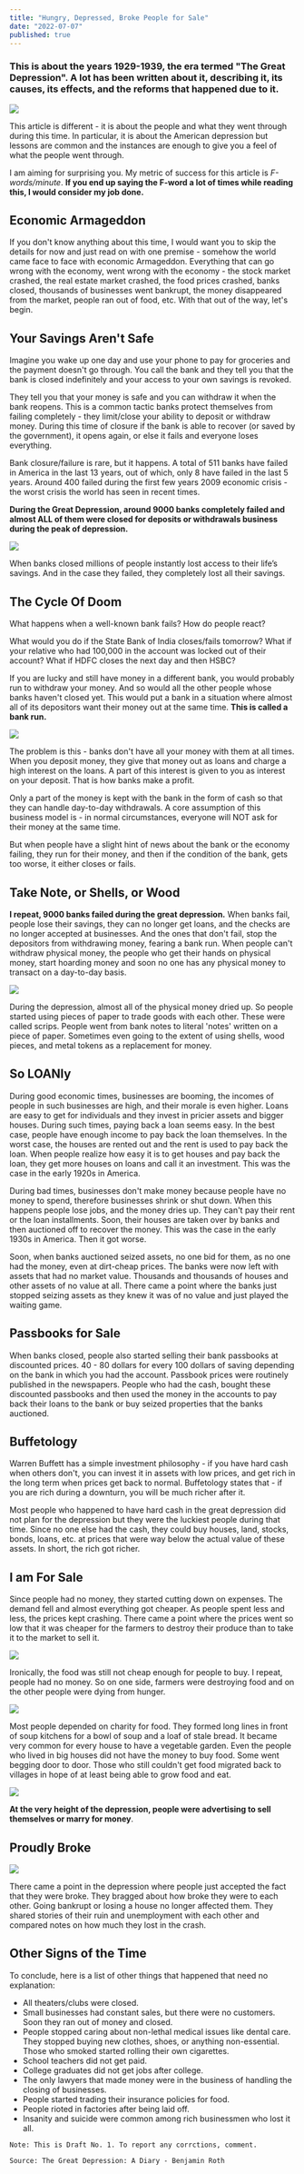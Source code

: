 ```yaml
---
title: "Hungry, Depressed, Broke People for Sale"
date: "2022-07-07"
published: true
---
```


### This is about the years 1929-1939, the era termed "The Great Depression". A lot has been written about it, describing it, its causes, its effects, and the reforms that happened due to it.

![](https://substackcdn.com/image/fetch/f_auto,q_auto:good,fl_progressive:steep/https%3A%2F%2Fbucketeer-e05bbc84-baa3-437e-9518-adb32be77984.s3.amazonaws.com%2Fpublic%2Fimages%2Ff2e0861e-1878-4eb2-a994-e7fd372e16aa_879x662.jpeg)

This article is different - it is about the people and what they went through during this time. In particular, it is about the American depression but lessons are common and the instances are enough to give you a feel of what the people went through.

I am aiming for surprising you. My metric of success for this article is _F-words/minute_. **If you end up saying the F-word a lot of times while reading this, I would consider my job done.**

## Economic Armageddon

If you don't know anything about this time, I would want you to skip the details for now and just read on with one premise - somehow the world came face to face with economic Armageddon. Everything that can go wrong with the economy, went wrong with the economy - the stock market crashed, the real estate market crashed, the food prices crashed, banks closed, thousands of businesses went bankrupt, the money disappeared from the market, people ran out of food, etc. With that out of the way, let's begin.

## **Your Savings Aren't Safe**

Imagine you wake up one day and use your phone to pay for groceries and the payment doesn't go through. You call the bank and they tell you that the bank is closed indefinitely and your access to your own savings is revoked.

They tell you that your money is safe and you can withdraw it when the bank reopens. This is a common tactic banks protect themselves from failing completely - they limit/close your ability to deposit or withdraw money. During this time of closure if the bank is able to recover (or saved by the government), it opens again, or else it fails and everyone loses everything.

Bank closure/failure is rare, but it happens. A total of 511 banks have failed in America in the last 13 years, out of which, only 8 have failed in the last 5 years. Around 400 failed during the first few years 2009 economic crisis - the worst crisis the world has seen in recent times.

**During the Great Depression, around 9000 banks completely failed and almost ALL of them were closed for deposits or withdrawals business during the peak of depression.**

![](https://substackcdn.com/image/fetch/f_auto,q_auto:good,fl_progressive:steep/https%3A%2F%2Fbucketeer-e05bbc84-baa3-437e-9518-adb32be77984.s3.amazonaws.com%2Fpublic%2Fimages%2F9d0e906d-ed95-4278-ae83-5dd47d3cf0d8_1076x733.png)

When banks closed millions of people instantly lost access to their life’s savings. And in the case they failed, they completely lost all their savings.

## The Cycle Of Doom

What happens when a well-known bank fails? How do people react?

What would you do if the State Bank of India closes/fails tomorrow? What if your relative who had 100,000 in the account was locked out of their account? What if HDFC closes the next day and then HSBC?

If you are lucky and still have money in a different bank, you would probably run to withdraw your money. And so would all the other people whose banks haven't closed yet. This would put a bank in a situation where almost all of its depositors want their money out at the same time. **This is called a bank run.**

![](https://substackcdn.com/image/fetch/f_auto,q_auto:good,fl_progressive:steep/https%3A%2F%2Fbucketeer-e05bbc84-baa3-437e-9518-adb32be77984.s3.amazonaws.com%2Fpublic%2Fimages%2F68d95f31-a6be-4a5e-94fe-998d1e38ee4c_901x720.jpeg)

The problem is this - banks don't have all your money with them at all times. When you deposit money, they give that money out as loans and charge a high interest on the loans. A part of this interest is given to you as interest on your deposit. That is how banks make a profit.

Only a part of the money is kept with the bank in the form of cash so that they can handle day-to-day withdrawals. A core assumption of this business model is - in normal circumstances, everyone will NOT ask for their money at the same time.

But when people have a slight hint of news about the bank or the economy failing, they run for their money, and then if the condition of the bank, gets too worse, it either closes or fails.

## Take Note, or Shells, or Wood

**I repeat, 9000 banks failed during the great depression.** When banks fail, people lose their savings, they can no longer get loans, and the checks are no longer accepted at businesses. And the ones that don't fail, stop the depositors from withdrawing money, fearing a bank run. When people can't withdraw physical money, the people who get their hands on physical money, start hoarding money and soon no one has any physical money to transact on a day-to-day basis.

![](https://substackcdn.com/image/fetch/f_auto,q_auto:good,fl_progressive:steep/https%3A%2F%2Fbucketeer-e05bbc84-baa3-437e-9518-adb32be77984.s3.amazonaws.com%2Fpublic%2Fimages%2F22270971-5110-416e-96a4-7bdf7a9e9dfe_659x439.jpeg)

During the depression, almost all of the physical money dried up. So people started using pieces of paper to trade goods with each other. These were called scrips. People went from bank notes to literal 'notes' written on a piece of paper. Sometimes even going to the extent of using shells, wood pieces, and metal tokens as a replacement for money.

## So LOANly

During good economic times, businesses are booming, the incomes of people in such businesses are high, and their morale is even higher. Loans are easy to get for individuals and they invest in pricier assets and bigger houses. During such times, paying back a loan seems easy. In the best case, people have enough income to pay back the loan themselves. In the worst case, the houses are rented out and the rent is used to pay back the loan. When people realize how easy it is to get houses and pay back the loan, they get more houses on loans and call it an investment. This was the case in the early 1920s in America.

During bad times, businesses don't make money because people have no money to spend, therefore businesses shrink or shut down. When this happens people lose jobs, and the money dries up. They can't pay their rent or the loan installments. Soon, their houses are taken over by banks and then auctioned off to recover the money. This was the case in the early 1930s in America. Then it got worse.

Soon, when banks auctioned seized assets, no one bid for them, as no one had the money, even at dirt-cheap prices. The banks were now left with assets that had no market value. Thousands and thousands of houses and other assets of no value at all. There came a point where the banks just stopped seizing assets as they knew it was of no value and just played the waiting game.

## Passbooks for Sale

When banks closed, people also started selling their bank passbooks at discounted prices. 40 - 80 dollars for every 100 dollars of saving depending on the bank in which you had the account. Passbook prices were routinely published in the newspapers. People who had the cash, bought these discounted passbooks and then used the money in the accounts to pay back their loans to the bank or buy seized properties that the banks auctioned.

## Buffetology

Warren Buffett has a simple investment philosophy - if you have hard cash when others don't, you can invest it in assets with low prices, and get rich in the long term when prices get back to normal. Buffetology states that - if you are rich during a downturn, you will be much richer after it.

Most people who happened to have hard cash in the great depression did not plan for the depression but they were the luckiest people during that time. Since no one else had the cash, they could buy houses, land, stocks, bonds, loans, etc. at prices that were way below the actual value of these assets. In short, the rich got richer.

## I am For Sale

Since people had no money, they started cutting down on expenses. The demand fell and almost everything got cheaper. As people spent less and less, the prices kept crashing. There came a point where the prices went so low that it was cheaper for the farmers to destroy their produce than to take it to the market to sell it.

![](https://substackcdn.com/image/fetch/f_auto,q_auto:good,fl_progressive:steep/https%3A%2F%2Fbucketeer-e05bbc84-baa3-437e-9518-adb32be77984.s3.amazonaws.com%2Fpublic%2Fimages%2F24815206-27f7-44ce-bda0-2125a490ca58_1200x865.png)

Ironically, the food was still not cheap enough for people to buy. I repeat, people had no money. So on one side, farmers were destroying food and on the other people were dying from hunger.

![](https://substackcdn.com/image/fetch/f_auto,q_auto:good,fl_progressive:steep/https%3A%2F%2Fbucketeer-e05bbc84-baa3-437e-9518-adb32be77984.s3.amazonaws.com%2Fpublic%2Fimages%2F22e2cfb1-f789-4878-ae45-12319937db4b_1188x1500.jpeg)

Most people depended on charity for food. They formed long lines in front of soup kitchens for a bowl of soup and a loaf of stale bread. It became very common for every house to have a vegetable garden. Even the people who lived in big houses did not have the money to buy food. Some went begging door to door. Those who still couldn't get food migrated back to villages in hope of at least being able to grow food and eat.

![](https://substackcdn.com/image/fetch/f_auto,q_auto:good,fl_progressive:steep/https%3A%2F%2Fbucketeer-e05bbc84-baa3-437e-9518-adb32be77984.s3.amazonaws.com%2Fpublic%2Fimages%2F28cef760-a027-4560-be5d-78ff44b4e007_885x720.jpeg)

**At the very height of the depression, people were advertising to sell themselves or marry for money**.

## Proudly Broke

![](https://substackcdn.com/image/fetch/f_auto,q_auto:good,fl_progressive:steep/https%3A%2F%2Fbucketeer-e05bbc84-baa3-437e-9518-adb32be77984.s3.amazonaws.com%2Fpublic%2Fimages%2F57b6a82b-6d10-4340-95f6-98d2e28f4af8_879x662.jpeg)

There came a point in the depression where people just accepted the fact that they were broke. They bragged about how broke they were to each other. Going bankrupt or losing a house no longer affected them. They shared stories of their ruin and unemployment with each other and compared notes on how much they lost in the crash.

## Other Signs of the Time

To conclude, here is a list of other things that happened that need no explanation:

- All theaters/clubs were closed.
- Small businesses had constant sales, but there were no customers. Soon they ran out of money and closed.
- People stopped caring about non-lethal medical issues like dental care. They stopped buying new clothes, shoes, or anything non-essential. Those who smoked started rolling their own cigarettes.
- School teachers did not get paid.
- College graduates did not get jobs after college.
- The only lawyers that made money were in the business of handling the closing of businesses.
- People started trading their insurance policies for food.
- People rioted in factories after being laid off.
- Insanity and suicide were common among rich businessmen who lost it all.

```
Note: This is Draft No. 1. To report any corrctions, comment.

Source: The Great Depression: A Diary - Benjamin Roth
```
